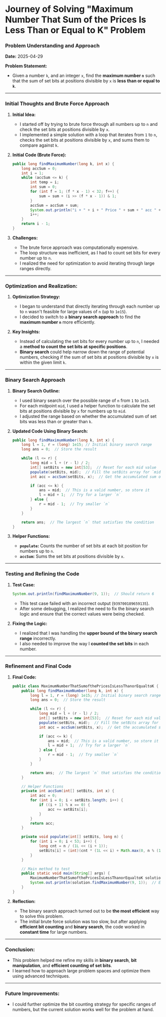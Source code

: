 
# **Journey of Solving "Maximum Number That Sum of the Prices Is Less Than or Equal to K" Problem**

### **Problem Understanding and Approach**  
**Date:** 2025-04-29

**Problem Statement:**
- Given a number `k`, and an integer `x`, find the **maximum number `n`** such that the sum of set bits at positions divisible by `x` is **less than or equal to `k`**.

---

### **Initial Thoughts and Brute Force Approach**

1. **Initial Idea:**
   - I started off by trying to brute force through all numbers up to `n` and check the set bits at positions divisible by `x`.
   - I implemented a simple solution with a loop that iterates from `1` to `n`, checks the set bits at positions divisible by `x`, and sums them to compare against `k`.

2. **Initial Code (Brute Force):**
   ```java
   public long findMaximumNumber(long k, int x) {
       long accSum = 0;
       int i = 1;
       while (accSum <= k) {
           int temp = i;
           int sum = 0;
           for (int f = 1; (f * x - 1) < 32; f++) {
               sum = sum + (i >> (f * x - 1)) & 1;
           }
           accSum = accSum + sum;
           System.out.println("i + " + i + " Price " + sum + " acc " + accSum);
           i++;
       }
       return i - 1;
   }
   ```

3. **Challenges:**
   - The brute force approach was computationally expensive.
   - The loop structure was inefficient, as I had to count set bits for every number up to `n`.
   - I realized the need for optimization to avoid iterating through large ranges directly.

---

### **Optimization and Realization:**

1. **Optimization Strategy:**
   - I began to understand that directly iterating through each number up to `n` wasn't feasible for large values of `n` (up to `1e15`).
   - I decided to switch to a **binary search approach** to find the **maximum number `n`** more efficiently.
   
2. **Key Insights:**
   - Instead of calculating the set bits for every number up to `n`, I needed a **method to count the set bits at specific positions**.
   - **Binary search** could help narrow down the range of potential numbers, checking if the sum of set bits at positions divisible by `x` is within the given limit `k`.

---

### **Binary Search Approach**

1. **Binary Search Outline:**
   - I used binary search over the possible range of `n` from `1` to `1e15`.
   - For each midpoint `mid`, I used a helper function to calculate the set bits at positions divisible by `x` for numbers up to `mid`.
   - I adjusted the range based on whether the accumulated sum of set bits was less than or greater than `k`.

2. **Updated Code Using Binary Search:**
   ```java
   public long findMaximumNumber(long k, int x) {
       long l = 1, r = (long) 1e15; // Initial binary search range
       long ans = 0;  // Store the result

       while (l <= r) {
           long mid = l + (r - l) / 2;
           int[] setBits = new int[53];  // Reset for each mid value
           populate(setBits, mid);  // Fill the setBits array for `mid`
           int acc = accSum(setBits, x);  // Get the accumulated sum of set bits

           if (acc <= k) {
               ans = mid;  // This is a valid number, so store it
               l = mid + 1;  // Try for a larger `n`
           } else {
               r = mid - 1;  // Try smaller `n`
           }
       }

       return ans;  // The largest `n` that satisfies the condition
   }
   ```

3. **Helper Functions:**
   - **`populate`:** Counts the number of set bits at each bit position for numbers up to `n`.
   - **`accSum`:** Sums the set bits at positions divisible by `x`.

---

### **Testing and Refining the Code**

1. **Test Case:**
   ```java
   System.out.println(findMaximumNumber(9, 1));  // Should return 6
   ```
   - This test case failed with an incorrect output (`939700189659135`).
   - After some debugging, I realized the need to fix the binary search logic and ensure that the correct values were being checked.

2. **Fixing the Logic:**
   - I realized that I was handling the **upper bound of the binary search range** incorrectly.
   - I also needed to improve the way I **counted the set bits** in each number.

---

### **Refinement and Final Code**

1. **Final Code:**
   ```java
   public class MaximumNumberThatSumofthePricesIsLessThanorEqualtoK {
       public long findMaximumNumber(long k, int x) {
           long l = 1, r = (long) 1e15; // Initial binary search range
           long ans = 0;  // Store the result

           while (l <= r) {
               long mid = l + (r - l) / 2;
               int[] setBits = new int[53];  // Reset for each mid value
               populate(setBits, mid);  // Fill the setBits array for `mid`
               int acc = accSum(setBits, x);  // Get the accumulated sum of set bits

               if (acc <= k) {
                   ans = mid;  // This is a valid number, so store it
                   l = mid + 1;  // Try for a larger `n`
               } else {
                   r = mid - 1;  // Try smaller `n`
               }
           }

           return ans;  // The largest `n` that satisfies the condition
       }

       // Helper Functions
       private int accSum(int[] setBits, int x) {
           int acc = 0;
           for (int i = 0; i < setBits.length; i++) {
               if ((i + 1) % x == 0) {
                   acc += setBits[i];
               }
           }
           return acc;
       }

       private void populate(int[] setBits, long n) {
           for (int i = 0; i < 53; i++) {
               long cnt = n / (1L << (i + 1));
               setBits[i] = (int)(cnt * (1L << i) + Math.max(0, n % (1L << (i + 1)) - (1L << i) + 1));
           }
       }

       // Main method to test
       public static void main(String[] args) {
           MaximumNumberThatSumofthePricesIsLessThanorEqualtoK solution = new MaximumNumberThatSumofthePricesIsLessThanorEqualtoK();
           System.out.println(solution.findMaximumNumber(9, 1));  // Expected: 6
       }
   }
   ```

2. **Reflection:**
   - The binary search approach turned out to be **the most efficient** way to solve this problem.
   - The initial brute force solution was too slow, but after applying **efficient bit counting** and **binary search**, the code worked in **constant time** for large numbers.

---

### **Conclusion:**
- This problem helped me refine my skills in **binary search**, **bit manipulation**, and **efficient counting of set bits**.
- I learned how to approach large problem spaces and optimize them using advanced techniques.

---

### **Future Improvements:**
- I could further optimize the bit counting strategy for specific ranges of numbers, but the current solution works well for the problem at hand.
